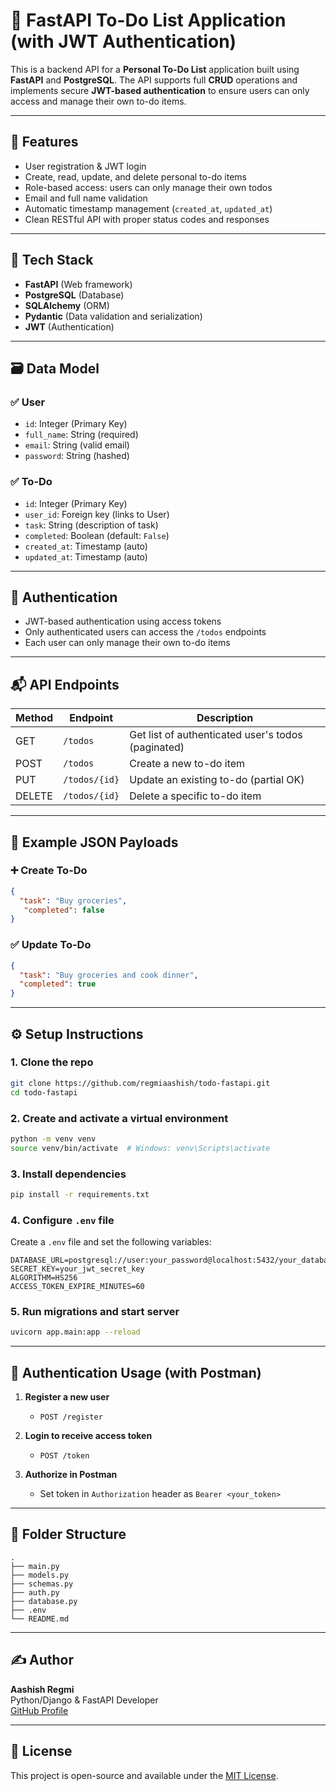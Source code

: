 # 📝 FastAPI To-Do List Application (with JWT Authentication)

This is a backend API for a **Personal To-Do List** application built using **FastAPI** and **PostgreSQL**. The API supports full **CRUD** operations and implements secure **JWT-based authentication** to ensure users can only access and manage their own to-do items.

---

## 🚀 Features

- User registration & JWT login
- Create, read, update, and delete personal to-do items
- Role-based access: users can only manage their own todos
- Email and full name validation
- Automatic timestamp management (`created_at`, `updated_at`)
- Clean RESTful API with proper status codes and responses

---

## 🧱 Tech Stack

- **FastAPI** (Web framework)
- **PostgreSQL** (Database)
- **SQLAlchemy** (ORM)
- **Pydantic** (Data validation and serialization)
- **JWT** (Authentication)

---

## 🗃️ Data Model

### ✅ User
- `id`: Integer (Primary Key)
- `full_name`: String (required)
- `email`: String (valid email)
- `password`: String (hashed)

### ✅ To-Do
- `id`: Integer (Primary Key)
- `user_id`: Foreign key (links to User)
- `task`: String (description of task)
- `completed`: Boolean (default: `False`)
- `created_at`: Timestamp (auto)
- `updated_at`: Timestamp (auto)

---

## 🔐 Authentication

- JWT-based authentication using access tokens
- Only authenticated users can access the `/todos` endpoints
- Each user can only manage their own to-do items

---

## 📬 API Endpoints

| Method | Endpoint         | Description                         |
|--------|------------------|-------------------------------------|
| GET    | `/todos`         | Get list of authenticated user's todos (paginated) |
| POST   | `/todos`         | Create a new to-do item             |
| PUT    | `/todos/{id}`    | Update an existing to-do (partial OK) |
| DELETE | `/todos/{id}`    | Delete a specific to-do item        |

---

## 🧪 Example JSON Payloads

### ➕ Create To-Do
```json
{
  "task": "Buy groceries", 
   "completed": false 
}
```

### ✅ Update To-Do
```json
{
  "task": "Buy groceries and cook dinner",
  "completed": true
}
```

---

## ⚙️ Setup Instructions

### 1. Clone the repo
```bash
git clone https://github.com/regmiaashish/todo-fastapi.git
cd todo-fastapi
```

### 2. Create and activate a virtual environment
```bash
python -m venv venv
source venv/bin/activate  # Windows: venv\Scripts\activate
```

### 3. Install dependencies
```bash
pip install -r requirements.txt
```

### 4. Configure `.env` file
Create a `.env` file and set the following variables:
```
DATABASE_URL=postgresql://user:your_password@localhost:5432/your_database
SECRET_KEY=your_jwt_secret_key
ALGORITHM=HS256
ACCESS_TOKEN_EXPIRE_MINUTES=60
```

### 5. Run migrations and start server
```bash
uvicorn app.main:app --reload
```

---

## 🔐 Authentication Usage (with Postman)

1. **Register a new user**
   - `POST /register`

2. **Login to receive access token**
   - `POST /token`

3. **Authorize in Postman**
   - Set token in `Authorization` header as `Bearer <your_token>`

---

## 📁 Folder Structure
```
.
├── main.py
├── models.py
├── schemas.py
├── auth.py
├── database.py
├── .env
└── README.md
```

---

## ✍️ Author

**Aashish Regmi**  
Python/Django & FastAPI Developer  
[GitHub Profile](https://github.com/regmiaashish)

---

## 📄 License

This project is open-source and available under the [MIT License](LICENSE).